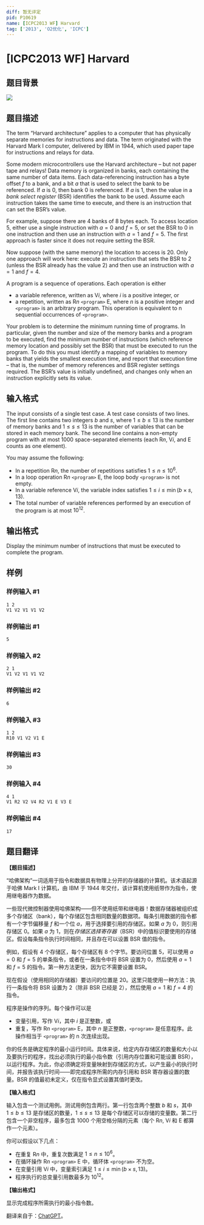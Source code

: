 ```yaml
---
diff: 暂无评定
pid: P10619
name: [ICPC2013 WF] Harvard
tag: ['2013', 'O2优化', 'ICPC']
---
```

# [ICPC2013 WF] Harvard
## 题目背景

![](https://cdn.luogu.com.cn/upload/image_hosting/hb9vxjp8.png)
## 题目描述

The term “Harvard architecture” applies to a computer that has physically separate memories for instructions and data. The term originated with the Harvard Mark I computer, delivered by IBM in 1944, which used paper tape for instructions and relays for data.

Some modern microcontrollers use the Harvard architecture – but not paper tape and relays! Data memory is organized in banks, each containing the same number of data items. Each data-referencing instruction has a byte offset $f$ to a bank, and a bit $a$ that is used to select the bank to be referenced. If $a$ is $0$, then bank $0$ is referenced. If $a$ is $1$, then the value in a *bank select register* (BSR) identifies the bank to be used. Assume each instruction takes the same time to execute, and there is an instruction that can set the BSR’s value.

For example, suppose there are $4$ banks of $8$ bytes each. To access location $5$, either use a single instruction with $a = 0$ and $f = 5$, or set the BSR to $0$ in one instruction and then use an instruction with $a = 1$ and $f = 5$. The first approach is faster since it does not require setting the BSR.

Now suppose (with the same memory) the location to access is $20$. Only one approach will work here: execute an instruction that sets the BSR to $2$ (unless the BSR already has the value $2$) and then use an instruction with $a = 1$ and $f = 4$.

A program is a sequence of operations. Each operation is either

- a variable reference, written as V$i$, where $i$ is a positive integer, or
- a repetition, written as R$n$ `<program>` E, where $n$ is a positive integer and `<program>` is an arbitrary program. This operation is equivalent to n sequential occurrences of `<program>`.

Your problem is to determine the minimum running time of programs. In particular, given the number and size of the memory banks and a program to be executed, find the minimum number of instructions (which reference memory location and possibly set the BSR) that must be executed to run the program. To do this you must identify a mapping of variables to memory banks that yields the smallest execution time, and report that execution time – that is, the number of memory references and BSR register settings required. The BSR’s value is initially undefined, and changes only when an instruction explicitly sets its value.
## 输入格式

The input consists of a single test case. A test case consists of two lines. The first line contains two integers $b$ and $s$, where $1 \leq b \leq 13$ is the number of memory banks and $1 \leq s \leq 13$ is the number of variables that can be stored in each memory bank. The second line contains a non-empty program with at most $1 000$ space-separated elements (each R$n$, V$i$, and E counts as one element).

You may assume the following:
- In a repetition R$n$, the number of repetitions satisfies $1 \leq n \leq 10^6$.
- In a loop operation R$n$ `<program>` E, the loop body `<program>` is not empty.
- In a variable reference V$i$, the variable index satisfies $1 \leq i \leq \min(b \times s, 13)$.
- The total number of variable references performed by an execution of the program is at most $10^{12}$.
## 输出格式

Display the minimum number of instructions that must be executed to complete the program.
## 样例

### 样例输入 #1
```
1 2
V1 V2 V1 V1 V2
```
### 样例输出 #1
```
5
```
### 样例输入 #2
```
2 1
V1 V2 V1 V1 V2
```
### 样例输出 #2
```
6
```
### 样例输入 #3
```
1 2
R10 V1 V2 V1 E
```
### 样例输出 #3
```
30
```
### 样例输入 #4
```
4 1
V1 R2 V2 V4 R2 V1 E V3 E
```
### 样例输出 #4
```
17
```
## 题目翻译

**【题目描述】**

“哈佛架构”一词适用于指令和数据具有物理上分开的存储器的计算机。该术语起源于哈佛 Mark I 计算机，由 IBM 于 1944 年交付，该计算机使用纸带作为指令，使用继电器作为数据。

一些现代微控制器使用哈佛架构——但不使用纸带和继电器！数据存储器被组织成多个存储区（bank），每个存储区包含相同数量的数据项。每条引用数据的指令都有一个字节偏移量 $f$ 和一个位 $a$，用于选择要引用的存储区。如果 $a$ 为 $0$，则引用存储区 $0$。如果 $a$ 为 $1$，则在*存储区选择寄存器*（BSR）中的值标识要使用的存储区。假设每条指令执行时间相同，并且存在可以设置 BSR 值的指令。

例如，假设有 $4$ 个存储区，每个存储区有 $8$ 个字节。要访问位置 $5$，可以使用 $a = 0$ 和 $f = 5$ 的单条指令，或者在一条指令中将 BSR 设置为 $0$，然后使用 $a = 1$ 和 $f = 5$ 的指令。第一种方法更快，因为它不需要设置 BSR。

现在假设（使用相同的存储器）要访问的位置是 $20$。这里只能使用一种方法：执行一条指令将 BSR 设置为 $2$（除非 BSR 已经是 $2$），然后使用 $a = 1$ 和 $f = 4$ 的指令。

程序是操作的序列。每个操作可以是

- 变量引用，写作 V$i$，其中 $i$ 是正整数，或
- 重复，写作 R$n$ `<program>` E，其中 $n$ 是正整数，`<program>` 是任意程序。此操作相当于 `<program>` 的 n 次连续出现。

你的任务是确定程序的最小运行时间。具体来说，给定内存存储区的数量和大小以及要执行的程序，找出必须执行的最小指令数（引用内存位置和可能设置 BSR），以运行程序。为此，你必须确定将变量映射到存储区的方式，以产生最小的执行时间，并报告该执行时间——即完成程序所需的内存引用和 BSR 寄存器设置的数量。BSR 的值最初未定义，仅在指令显式设置其值时更改。

**【输入格式】**

输入包含一个测试用例。测试用例包含两行。第一行包含两个整数 $b$ 和 $s$，其中 $1 \leq b \leq 13$ 是存储区的数量，$1 \leq s \leq 13$ 是每个存储区可以存储的变量数。第二行包含一个非空程序，最多包含 $1 000$ 个用空格分隔的元素（每个 R$n$, V$i$ 和 E 都算作一个元素）。

你可以假设以下几点：
- 在重复 R$n$ 中，重复次数满足 $1 \leq n \leq 10^6$。
- 在循环操作 R$n$ `<program>` E 中，循环体 `<program>` 不为空。
- 在变量引用 V$i$ 中，变量索引满足 $1 \leq i \leq \min(b \times s, 13)$。
- 程序执行的总变量引用数最多为 $10^{12}$。

**【输出格式】**

显示完成程序所需执行的最小指令数。

翻译来自于：[ChatGPT](https://chatgpt.com/)。

